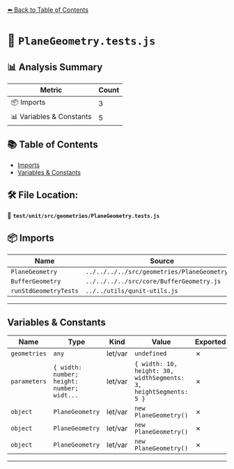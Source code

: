 [⬅️ Back to Table of Contents](../../../../index.md)

# 📄 `PlaneGeometry.tests.js`

## 📊 Analysis Summary

| Metric | Count |
|--------|-------|
| 📦 Imports | 3 |
| 📊 Variables & Constants | 5 |

## 📚 Table of Contents

- [Imports](#imports)
- [Variables & Constants](#variables-constants)

## 🛠️ File Location:
📂 **`test/unit/src/geometries/PlaneGeometry.tests.js`**

## 📦 Imports

| Name | Source |
|------|--------|
| `PlaneGeometry` | `../../../../src/geometries/PlaneGeometry.js` |
| `BufferGeometry` | `../../../../src/core/BufferGeometry.js` |
| `runStdGeometryTests` | `../../utils/qunit-utils.js` |


---

## Variables & Constants

| Name | Type | Kind | Value | Exported |
|------|------|------|-------|----------|
| `geometries` | `any` | let/var | `undefined` | ✗ |
| `parameters` | `{ width: number; height: number; widt...` | let/var | `{ width: 10, height: 30, widthSegments: 3, heightSegments: 5 }` | ✗ |
| `object` | `PlaneGeometry` | let/var | `new PlaneGeometry()` | ✗ |
| `object` | `PlaneGeometry` | let/var | `new PlaneGeometry()` | ✗ |
| `object` | `PlaneGeometry` | let/var | `new PlaneGeometry()` | ✗ |


---